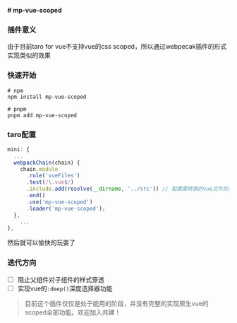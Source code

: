 **# mp-vue-scoped**



### 插件意义

由于目前taro for vue不支持vue的css scoped，所以通过webpecak插件的形式实现类似的效果



### 快速开始

```shell
# npm
npm install mp-vue-scoped

# pnpm 
pnpm add mp-vue-scoped
```

### taro配置

```js
mini: {
  ...
  webpackChain(chain) {
    chain.module
      .rule('vueFiles')
      .test(/\.vue$/)
      .include.add(resolve(__dirname, '../src')) // 配置要转换的vue文件的范围
      .end()
      .use('mp-vue-scoped')
      .loader('mp-vue-scoped');
  },
    ...
},
```

然后就可以愉快的玩耍了



### 迭代方向

- [ ] 阻止父组件对子组件的样式穿透
- [ ] 实现vue的`:deep()`深度选择器功能

> 目前这个插件仅仅是处于能用的阶段，并没有完整的实现原生vue的scoped全部功能。欢迎加入共建！